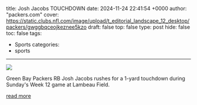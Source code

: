 title: Josh Jacobs TOUCHDOWN
date: 2024-11-24 22:41:54 +0000
author: "packers.com"
cover: https://static.clubs.nfl.com/image/upload/t_editorial_landscape_12_desktop/packers/gwggbqceojkeznee5kzo
draft: false
top: false
type: post
hide: false
toc: false
tags:
  - Sports
categories:
  - sports
---

![](https://static.clubs.nfl.com/image/upload/t_editorial_landscape_12_desktop/packers/gwggbqceojkeznee5kzo)

Green Bay Packers RB Josh Jacobs rushes for a 1-yard touchdown during Sunday's Week 12 game at Lambeau Field.

[read more](https://www.packers.com/video/josh-jacobs-touchdown-packers-vs-49ers-2024)
